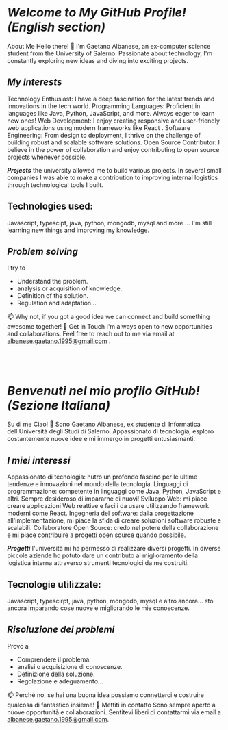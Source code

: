 <!---
- 👋 Hi, I’m @tanosk895, 
- 👀 I’m interested in ...
- 🌱 I’m currently learning ...
- 💞️ I’m looking to collaborate on ...
- 📫 How to reach me ...
- 😄 Pronouns: ...
- ⚡ Fun fact: ...
--->

<!---
tanosk895/tanosk895 is a ✨ special ✨ repository because its `README.md` (this file) appears on your GitHub profile.
You can click the Preview link to take a look at your changes.
--->
# ***Welcome to My GitHub Profile! (English section)***
About Me
Hello there!
👋 I'm Gaetano Albanese, an ex-computer science student from the University of Salerno. Passionate about technology, I'm constantly exploring new ideas and diving into exciting projects.

## ***My Interests***
Technology Enthusiast: I have a deep fascination for the latest trends and innovations in the tech world.
Programming Languages: Proficient in languages like Java, Python, JavaScript, and more. 
Always eager to learn new ones!
Web Development: I enjoy creating responsive and user-friendly web applications using modern frameworks like React .
Software Engineering: From design to deployment, I thrive on the challenge of building robust and scalable software solutions.
Open Source Contributor: I believe in the power of collaboration and enjoy contributing to open source projects whenever possible.

***Projects***
the university allowed me to build various projects. In several small companies I was able to make a contribution to improving internal logistics through technological tools I built.

## Technologies used:
Javascript, typescipt, java, python, mongodb, mysql and more ... I'm still learning new things and improving my knowledge.
## ***Problem solving***
I try to
- Understand the problem.
- analysis or acquisition of knowledge.
- Definition of the solution.
- Regulation and adaptation...

📫 Why not, if you got a good idea we can connect and build something awesome together! 🚀
Get in Touch
I'm always open to new opportunities and collaborations. Feel free to reach out to me via email at albanese.gaetano.1995@gmail.com .
<br><br><br><br>
# ***Benvenuti nel mio profilo GitHub! (Sezione Italiana)***
Su di me
Ciao!
👋 Sono Gaetano Albanese, ex studente di Informatica dell'Università degli Studi di Salerno. Appassionato di tecnologia, esploro costantemente nuove idee e mi immergo in progetti entusiasmanti.

## ***I miei interessi***
Appassionato di tecnologia: nutro un profondo fascino per le ultime tendenze e innovazioni nel mondo della tecnologia.
Linguaggi di programmazione: competente in linguaggi come Java, Python, JavaScript e altri.
Sempre desideroso di impararne di nuovi!
Sviluppo Web: mi piace creare applicazioni Web reattive e facili da usare utilizzando framework moderni come React.
Ingegneria del software: dalla progettazione all'implementazione, mi piace la sfida di creare soluzioni software robuste e scalabili.
Collaboratore Open Source: credo nel potere della collaborazione e mi piace contribuire a progetti open source quando possibile.

***Progetti***
l'università mi ha permesso di realizzare diversi progetti. In diverse piccole aziende ho potuto dare un contributo al miglioramento della logistica interna attraverso strumenti tecnologici da me costruiti.

## Tecnologie utilizzate:
Javascript, typescirpt, java, python, mongodb, mysql e altro ancora... sto ancora imparando cose nuove e migliorando le mie conoscenze.
## ***Risoluzione dei problemi***
Provo a
- Comprendere il problema.
- analisi o acquisizione di conoscenze.
- Definizione della soluzione.
- Regolazione e adeguamento...

📫 Perché no, se hai una buona idea possiamo connetterci e costruire qualcosa di fantastico insieme! 🚀
Mettiti in contatto
Sono sempre aperto a nuove opportunità e collaborazioni. Sentitevi liberi di contattarmi via email a albanese.gaetano.1995@gmail.com.
